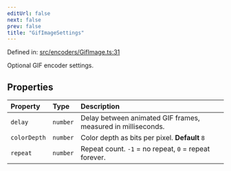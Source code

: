 ```yaml
---
editUrl: false
next: false
prev: false
title: "GifImageSettings"
---
```


Defined in: [src/encoders/GifImage.ts:31](https://github.com/jaames/flipnote.js/blob/8ec10f089e866d1297261b52ab6750bd899577ce/src/encoders/GifImage.ts#L31)

Optional GIF encoder settings.

## Properties

| Property | Type | Description |
| :------ | :------ | :------ |
| <a id="delay"></a> `delay` | `number` | Delay between animated GIF frames, measured in milliseconds. |
| <a id="colordepth"></a> `colorDepth` | `number` | Color depth as bits per pixel. **Default** `8` |
| <a id="repeat"></a> `repeat` | `number` | Repeat count. `-1` = no repeat, `0` = repeat forever. |
